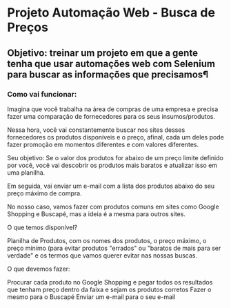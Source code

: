 # Projeto Automação Web - Busca de Preços

## Objetivo: treinar um projeto em que a gente tenha que usar automações web com Selenium para buscar as informações que precisamos¶

### Como vai funcionar:
Imagina que você trabalha na área de compras de uma empresa e precisa fazer uma comparação de fornecedores para os seus insumos/produtos.

Nessa hora, você vai constantemente buscar nos sites desses fornecedores os produtos disponíveis e o preço, afinal, cada um deles pode fazer promoção em momentos diferentes e com valores diferentes.

Seu objetivo: Se o valor dos produtos for abaixo de um preço limite definido por você, você vai descobrir os produtos mais baratos e atualizar isso em uma planilha.

Em seguida, vai enviar um e-mail com a lista dos produtos abaixo do seu preço máximo de compra.

No nosso caso, vamos fazer com produtos comuns em sites como Google Shopping e Buscapé, mas a ideia é a mesma para outros sites.

O que temos disponível?

Planilha de Produtos, com os nomes dos produtos, o preço máximo, o preço mínimo (para evitar produtos "errados" ou "baratos de mais para ser verdade" e os termos que vamos querer evitar nas nossas buscas.

O que devemos fazer:

Procurar cada produto no Google Shopping e pegar todos os resultados que tenham preço dentro da faixa e sejam os produtos corretos
Fazer o mesmo para o Buscapé
Enviar um e-mail para o seu e-mail

